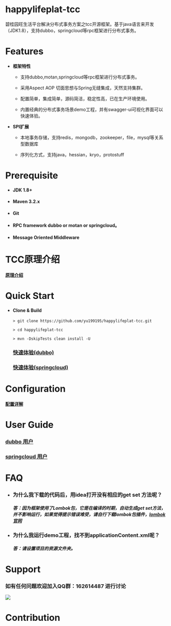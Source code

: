 happylifeplat-tcc
================

碧桂园旺生活平台解决分布式事务方案之tcc开源框架。基于java语言来开发（JDK1.8），支持dubbo，springcloud等rpc框架进行分布式事务。

 # Features

 * **框架特性**

     * 支持dubbo,motan,springcloud等rpc框架进行分布式事务。

     * 采用Aspect AOP 切面思想与Spring无缝集成，天然支持集群。

     * 配置简单，集成简单，源码简洁，稳定性高，已在生产环境使用。

     * 内置经典的分布式事务场景demo工程，并有swagger-ui可视化界面可以快速体验。


 * **SPI扩展**
     * 本地事务存储，支持redis，mongodb，zookeeper，file，mysql等关系型数据库

     * 序列化方式，支持java，hessian，kryo，protostuff


# Prerequisite

  *   #### JDK 1.8+

  *   #### Maven 3.2.x

  *   #### Git

  *   ####  RPC framework dubbo or motan or springcloud。

  *   #### Message Oriented Middleware

# TCC原理介绍
  ####  [原理介绍](https://github.com/yu199195/happylifeplat-tcc/wiki/TCC%E5%8E%9F%E7%90%86%E4%BB%8B%E7%B4%B9)


# Quick Start

* #### Clone & Build
   ```
   > git clone https://github.com/yu199195/happylifeplat-tcc.git

   > cd happylifeplat-tcc

   > mvn -DskipTests clean install -U
   ```

   ### [快速体验(dubbo)](https://github.com/yu199195/happylifeplat-tcc/wiki/%E5%BF%AB%E9%80%9F%E4%BD%93%E9%AA%8C%EF%BC%88dubbo%EF%BC%89)

   ### [快速体验(springcloud)](https://github.com/yu199195/happylifeplat-tcc/wiki/%E5%BF%AB%E9%80%9F%E4%BD%93%E9%AA%8C%EF%BC%88springcloud%EF%BC%89)



#   Configuration

  ####  [配置详解](https://github.com/yu199195/happylifeplat-tcc/wiki/%E9%85%8D%E7%BD%AE%E8%AF%A6%E8%A7%A3)



# User Guide

###  [dubbo 用户](https://github.com/yu199195/happylifeplat-tcc/wiki/dubbo%E7%94%A8%E6%88%B7%E6%8C%87%E5%8D%97)


###  [springcloud 用户](https://github.com/yu199195/happylifeplat-tcc/wiki/springcloud%E7%94%A8%E6%88%B7%E6%8C%87%E5%8D%97)







# FAQ

* ### 为什么我下载的代码后，用idea打开没有相应的get set 方法呢？
   ##### 答：因为框架使用了Lombok包，它是在编译的时期，自动生成get set方法，并不影响运行，如果觉得提示错误难受，请自行下载lombok包插件，[lombok官网](http://projectlombok.org/)

* ### 为什么我运行demo工程，找不到applicationContent.xml呢？
  ##### 答：请设置项目的资源文件夹。

 # Support

 ### 如有任何问题欢迎加入QQ群：162614487 进行讨论 
  ![](https://yu199195.github.io/images/weixin.jpg)

 # Contribution
